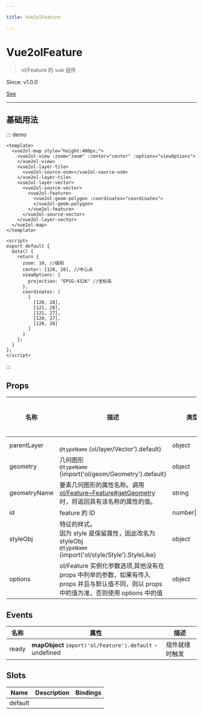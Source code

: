```yaml
---

title: Vue2olFeature

---
```


# Vue2olFeature

> ol/Feature 的 vue 组件

Since: v1.0.0

[See](https://openlayers.org/en/latest/apidoc/module-ol_Feature-Feature.html)

---

## 基础用法

::: demo

```vue
<template>
  <vue2ol-map style="height:400px;">
    <vue2ol-view :zoom="zoom" :center="center" :options="viewOptions">
    </vue2ol-view>
    <vue2ol-layer-tile>
      <vue2ol-source-osm></vue2ol-source-osm>
    </vue2ol-layer-tile>
    <vue2ol-layer-vector>
      <vue2ol-source-vector>
        <vue2ol-feature>
          <vue2ol-geom-polygon :coordinates="coordinates">
          </vue2ol-geom-polygon>
        </vue2ol-feature>
      </vue2ol-source-vector>
    </vue2ol-layer-vector>
  </vue2ol-map>
</template>

<script>
export default {
  data() {
    return {
      zoom: 10, //级别
      center: [120, 28], //中心点
      viewOptions: {
        projection: "EPSG:4326" //坐标系
      },
      coordinates: [
        [
          [120, 28],
          [121, 28],
          [121, 27],
          [120, 27],
          [120, 28]
        ]
      ]
    };
  }
};
</script>
```

:::

## Props

| 名称         | 描述                                                                                                                                                                             | 类型           | 取值范围 | 默认值 |
| ------------ | -------------------------------------------------------------------------------------------------------------------------------------------------------------------------------- | -------------- | -------- | ------ |
| parentLayer  | <br/>`@typeName` {ol/layer/Vector').default}                                                                                                                                     | object         | -        |        |
| geometry     | 几何图形<br/>`@typeName` {import('ol/geom/Geometry').default}                                                                                                                    | object         | -        |        |
| geometryName | 要素几何图形的属性名称。调用[ol/Feature~Feature#getGeometry](https://openlayers.org/en/latest/apidoc/module-ol_Feature-Feature.html#getGeometry)时，将返回具有该名称的属性的值。 | string         | -        |        |
| id           | feature 的 ID                                                                                                                                                                    | number\|string | -        |        |
| styleObj     | 特征的样式。<br/>因为 style 是保留属性，因此改名为 styleObj<br/>`@typeName` {import('ol/style/Style').StyleLike}                                                                 | object         | -        |        |
| options      | ol/Feature 实例化参数选项,其他没有在 props 中列举的参数，如果有传入 props 并且与默认值不同，则以 props 中的值为准，否则使用 options 中的值                                       | object         | -        |        |

## Events

| 名称  | 属性                                                     | 描述           |
| ----- | -------------------------------------------------------- | -------------- |
| ready | **mapObject** `import('ol/Feature').default` - undefined | 组件就绪时触发 |

## Slots

| Name    | Description | Bindings |
| ------- | ----------- | -------- |
| default |             |          |
